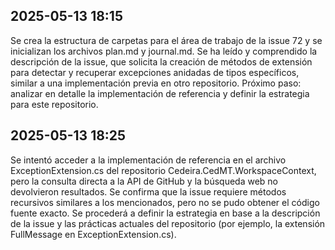 ## 2025-05-13 18:15

Se crea la estructura de carpetas para el área de trabajo de la issue 72 y se inicializan los archivos plan.md y journal.md. Se ha leído y comprendido la descripción de la issue, que solicita la creación de métodos de extensión para detectar y recuperar excepciones anidadas de tipos específicos, similar a una implementación previa en otro repositorio. Próximo paso: analizar en detalle la implementación de referencia y definir la estrategia para este repositorio. 

## 2025-05-13 18:25

Se intentó acceder a la implementación de referencia en el archivo ExceptionExtension.cs del repositorio Cedeira.CedMT.WorkspaceContext, pero la consulta directa a la API de GitHub y la búsqueda web no devolvieron resultados. Se confirma que la issue requiere métodos recursivos similares a los mencionados, pero no se pudo obtener el código fuente exacto. Se procederá a definir la estrategia en base a la descripción de la issue y las prácticas actuales del repositorio (por ejemplo, la extensión FullMessage en ExceptionExtension.cs). 